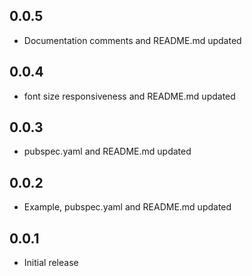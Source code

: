 ## 0.0.5

* Documentation comments and README.md updated

## 0.0.4

* font size responsiveness and README.md updated

## 0.0.3

* pubspec.yaml and README.md updated

## 0.0.2

* Example, pubspec.yaml and README.md updated

## 0.0.1

* Initial release
